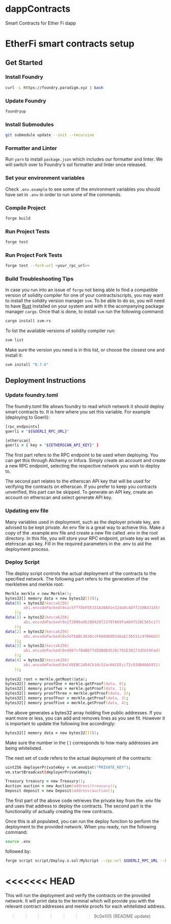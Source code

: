 # dappContracts
Smart Contracts for Ether Fi dapp

# EtherFi smart contracts setup

## Get Started  

### Install Foundry

```zsh
curl -L https://foundry.paradigm.xyz | bash
```

### Update Foundry

```zsh
foundryup
```

### Install Submodules

```zsh
git submodule update --init --recursive
```

### Formatter and Linter

Run `yarn` to install `package.json` which includes our formatter and linter. We will switch over to Foundry's sol formatter and linter once released.  

### Set your environment variables

Check `.env.example` to see some of the environment variables you should have set in `.env` in order to run some of the commands.

### Compile Project

```zsh
forge build
```

### Run Project Tests

```zsh
forge test
```
### Run Project Fork Tests

```zsh
forge test --fork-url <your_rpc_url>>
```

### Build Troubleshooting Tips

In case you run into an issue of `forge` not being able to find a compatible version of solidity compiler for one of your contracts/scripts, you may want to install the solidity version manager `svm`. To be able to do so, you will need to have [Rust](https://www.rust-lang.org/tools/install) installed on your system and with it the acompanying package manager `cargo`. Once that is done, to install `svm` run the following command:

```zsh
cargo install svm-rs
```

To list the available versions of solidity compiler run:

```zsh
svm list
```

Make sure the version you need is in this list, or choose the closest one and install it:

```zsh
svm install "0.7.6"
```

## Deployment Instructions

### Update foundry.toml

The foundry.toml file allows foundry to read which network it should deploy smart contracts to. It is here where you set this variable. For example (deploying to Goerli):

```zsh
[rpc_endpoints]
goerli = "${GOERLI_RPC_URL}"

[etherscan]
goerli = { key = "${ETHERSCAN_API_KEY}" }
```

The first part refers to the RPC endpoint to be used when deploying. You can get this through Alchemy or Infura. Simply create an account and create a new RPC endpoint, selecting the respective network you wish to deploy to.

The second part relates to the etherscan API key that will be used for verifying the contracts on etherscan. If you prefer to keep you contracts unverified, this part can be skipped. To generate an API key, create an account on etherscan and select generate API key.

### Updating env file

Many variables used in deployment, such as the deployer private key, are advised to be kept private. An env file is a great way to achieve this. Make a copy of the .example.env file and create a new file called .env in the root directory. In this file, you will store your RPC endpoint, private key as well as etehrscan api key. Fill in the required parameters in the .env to aid the deployment process.

### Deploy Script

The deploy script controls the actual deployment of the contracts to the specified network. The following part refers to the generation of the merkletree and merkle root:

```zsh
Merkle merkle = new Merkle();        
bytes32[] memory data = new bytes32[](5);
data[0] = bytes32(keccak256(
        abi.encodePacked(0x1c5fffDbFDE331A10Ab1e32da8c4Dff210B43145)
    ));
data[1] = bytes32(keccak256(
        abi.encodePacked(0x2f2806e8b288428f23707A69faA60f52BC565c17)
    ));   
data[2] = bytes32(keccak256(
        abi.encodePacked(0x5dfb8BC4830ccF60d469D546aEC36531c97B96b5)
    ));   
data[3] = bytes32(keccak256(
        abi.encodePacked(0x4507cfB4B077d5DBdDd520c701E30173d5b59Fad)
    ));   
data[4] = bytes32(keccak256(
        abi.encodePacked(0xCd5EBC2dD4Cb3dc52ac66CEEcc72c838B40A5931)
    ));   
            
bytes32 root = merkle.getRoot(data);
bytes32[] memory proofOne = merkle.getProof(data, 0); 
bytes32[] memory proofTwo = merkle.getProof(data, 1); 
bytes32[] memory proofThree = merkle.getProof(data, 2); 
bytes32[] memory proofFour = merkle.getProof(data, 3); 
bytes32[] memory proofFive = merkle.getProof(data, 4); 
```

The above generates a bytes32 array holding five public addresses. If you want more or less, you can add and removes lines as you see fit. However it is important to update the following line accordingly:

```zsh
bytes32[] memory data = new bytes32[](5);
```

Make sure the number in the ( ) corresponds to how many addresses are being whitelisted.

The next set of code refers to the actual deployment of the contracts:

```zsh
uint256 deployerPrivateKey = vm.envUint("PRIVATE_KEY");
vm.startBroadcast(deployerPrivateKey);

Treasury treasury = new Treasury();
Auction auction = new Auction(address(treasury));
Deposit deposit = new Deposit(address(auction));
```

The first part of the above code retrieves the private key from the .env file and uses that address to deploy the contracts. The second part is the functionality of actually creating the new contracts.

Once this is all populated, you can run the deploy function to perform the deployment to the provided network. When you ready, run the following command:

```zsh
source .env
```
followed by:

```zsh
forge script script/Deploy.s.sol:MyScript --rpc-url $GOERLI_RPC_URL --broadcast --verify -vvvv
```
<<<<<<< HEAD
=======

This will run the deployment and verify the contracts on the provided network. It will print data to the terminal which will provide you with the relevant contract addresses and merkle proofs for each whitelisted address.





>>>>>>> 9c0e105 (README update)
